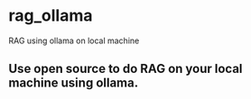 # rag_ollama
RAG using ollama on local machine

## Use open source to do RAG on your local machine using ollama. 

